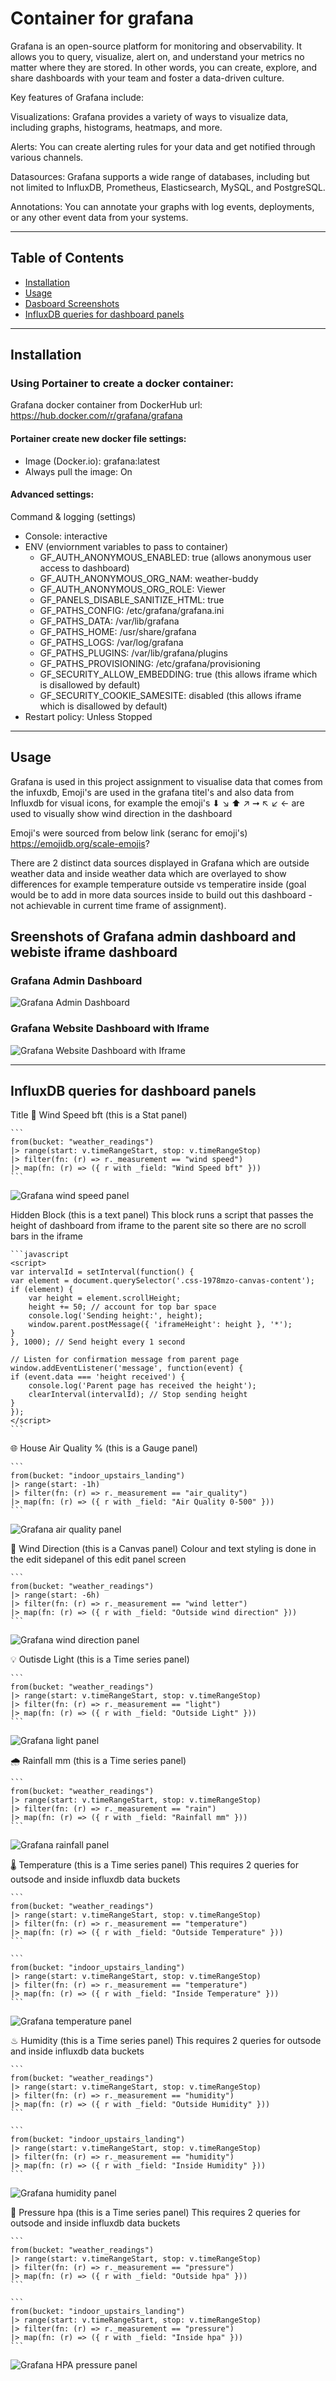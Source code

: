 # Container for grafana

Grafana is an open-source platform for monitoring and observability. It allows you to query, visualize, alert on, and understand your metrics no matter where they are stored. In other words, you can create, explore, and share dashboards with your team and foster a data-driven culture.

Key features of Grafana include:

Visualizations: Grafana provides a variety of ways to visualize data, including graphs, histograms, heatmaps, and more.

Alerts: You can create alerting rules for your data and get notified through various channels.

Datasources: Grafana supports a wide range of databases, including but not limited to InfluxDB, Prometheus, Elasticsearch, MySQL, and PostgreSQL.

Annotations: You can annotate your graphs with log events, deployments, or any other event data from your systems.

---

## Table of Contents

- [Installation](#installation)
- [Usage](#usage)
- [Dasboard Screenshots](#Sreenshots-of-Grafana-admin-dashboard-and-webiste-iframe-dashboard)
- [InfluxDB queries for dashboard panels](#InfluxDB-queries-for-dashboard-panels)

---

## Installation

### Using Portainer to create a docker container:
Grafana docker container from DockerHub url: https://hub.docker.com/r/grafana/grafana

#### Portainer create new docker file settings:

- Image (Docker.io): grafana:latest
- Always pull the image: On

#### Advanced settings:

Command & logging (settings)
- Console: interactive
- ENV (enviornment variables to pass to container)
    - GF_AUTH_ANONYMOUS_ENABLED: true (allows anonymous user access to dashboard)
    - GF_AUTH_ANONYMOUS_ORG_NAM: weather-buddy
    - GF_AUTH_ANONYMOUS_ORG_ROLE: Viewer
    - GF_PANELS_DISABLE_SANITIZE_HTML: true
    - GF_PATHS_CONFIG: /etc/grafana/grafana.ini
    - GF_PATHS_DATA: /var/lib/grafana   
    - GF_PATHS_HOME: /usr/share/grafana
    - GF_PATHS_LOGS: /var/log/grafana
    - GF_PATHS_PLUGINS: /var/lib/grafana/plugins
    - GF_PATHS_PROVISIONING: /etc/grafana/provisioning
    - GF_SECURITY_ALLOW_EMBEDDING: true (this allows iframe which is disallowed by default)
    - GF_SECURITY_COOKIE_SAMESITE: disabled (this allows iframe which is disallowed by default)
- Restart policy: Unless Stopped

---

## Usage

Grafana is used in this project assignment to visualise data that comes from the infuxdb, Emoji's are used in the grafana titel's and also data from Influxdb for visual icons, for example the emoji's ⬇ ↘ ⬆ ↗ ➞ ↖ ↙ ← are used to visually show wind direction in the dashboard

Emoji's were sourced from below link (seranc for emoji's) 
https://emojidb.org/scale-emojis?

There are 2 distinct data sources displayed in Grafana which are outside weather data and inside weather data which are overlayed to show differences for example temperature outside vs temperatire inside (goal would be to add in more data sources inside to build out this dashboard - not achievable in current time frame of assignment).

## Sreenshots of Grafana admin dashboard and webiste iframe dashboard

### Grafana Admin Dashboard
![Grafana Admin Dashboard](../image-assets/readme-images/grafana-main-admin-dashboard.png)

### Grafana Website Dashboard with Iframe
![Grafana Website Dashboard with Iframe](../image-assets/readme-images/grafana-local-site-dashboard.png)

---

## InfluxDB queries for dashboard panels

Title 💨 Wind Speed bft (this is a Stat panel)

    ```
    from(bucket: "weather_readings")
    |> range(start: v.timeRangeStart, stop: v.timeRangeStop)
    |> filter(fn: (r) => r._measurement == "wind speed")
    |> map(fn: (r) => ({ r with _field: "Wind Speed bft" }))
    ```

![Grafana wind speed panel](../image-assets/readme-images/wind-speed.png)

Hidden Block (this is a text panel)
This block runs a script that passes the height of dashboard from iframe to the parent site so there are no scroll bars in the iframe

    ```javascript
    <script>
    var intervalId = setInterval(function() {
    var element = document.querySelector('.css-1978mzo-canvas-content');
    if (element) {
        var height = element.scrollHeight;
        height += 50; // account for top bar space
        console.log('Sending height:', height);
        window.parent.postMessage({ 'iframeHeight': height }, '*');
    }
    }, 1000); // Send height every 1 second

    // Listen for confirmation message from parent page
    window.addEventListener('message', function(event) {
    if (event.data === 'height received') {
        console.log('Parent page has received the height');
        clearInterval(intervalId); // Stop sending height
    }
    });
    </script>
    ```

🌐 House Air Quality % (this is a Gauge panel)

    ```
    from(bucket: "indoor_upstairs_landing")
    |> range(start: -1h)
    |> filter(fn: (r) => r._measurement == "air_quality")
    |> map(fn: (r) => ({ r with _field: "Air Quality 0-500" }))
    ```
![Grafana air quality panel](../image-assets/readme-images/air-quality.png)

🚩 Wind Direction (this is a Canvas panel)
Colour and text styling is done in the edit sidepanel of this edit panel screen

    ```
    from(bucket: "weather_readings")
    |> range(start: -6h)
    |> filter(fn: (r) => r._measurement == "wind letter")
    |> map(fn: (r) => ({ r with _field: "Outside wind direction" }))
    ```

![Grafana wind direction panel](../image-assets/readme-images/wind-direction.png)

💡 Outisde Light (this is a Time series panel)

    ```
    from(bucket: "weather_readings")
    |> range(start: v.timeRangeStart, stop: v.timeRangeStop)
    |> filter(fn: (r) => r._measurement == "light")
    |> map(fn: (r) => ({ r with _field: "Outside Light" }))
    ```

![Grafana light panel](../image-assets/readme-images/outside-light.png)

🌧️ Rainfall mm (this is a Time series panel)

    ```
    from(bucket: "weather_readings")
    |> range(start: v.timeRangeStart, stop: v.timeRangeStop)
    |> filter(fn: (r) => r._measurement == "rain")
    |> map(fn: (r) => ({ r with _field: "Rainfall mm" }))
    ```

![Grafana rainfall panel](../image-assets/readme-images/rainfall.png)

🌡 Temperature (this is a Time series panel)
This requires 2 queries for outsode and inside influxdb data buckets

    ```
    from(bucket: "weather_readings")
    |> range(start: v.timeRangeStart, stop: v.timeRangeStop)
    |> filter(fn: (r) => r._measurement == "temperature")
    |> map(fn: (r) => ({ r with _field: "Outside Temperature" }))
    ```

    ```
    from(bucket: "indoor_upstairs_landing")
    |> range(start: v.timeRangeStart, stop: v.timeRangeStop)
    |> filter(fn: (r) => r._measurement == "temperature")
    |> map(fn: (r) => ({ r with _field: "Inside Temperature" }))
    ```

![Grafana temperature panel](../image-assets/readme-images/temperature.png)

♨ Humidity (this is a Time series panel)
This requires 2 queries for outsode and inside influxdb data buckets

    ```
    from(bucket: "weather_readings")
    |> range(start: v.timeRangeStart, stop: v.timeRangeStop)
    |> filter(fn: (r) => r._measurement == "humidity")
    |> map(fn: (r) => ({ r with _field: "Outside Humidity" }))
    ```

    ```
    from(bucket: "indoor_upstairs_landing")
    |> range(start: v.timeRangeStart, stop: v.timeRangeStop)
    |> filter(fn: (r) => r._measurement == "humidity")
    |> map(fn: (r) => ({ r with _field: "Inside Humidity" }))
    ```

![Grafana humidity panel](../image-assets/readme-images/humidity.png)

🧭 Pressure hpa (this is a Time series panel)
This requires 2 queries for outsode and inside influxdb data buckets

    ```
    from(bucket: "weather_readings")
    |> range(start: v.timeRangeStart, stop: v.timeRangeStop)
    |> filter(fn: (r) => r._measurement == "pressure")
    |> map(fn: (r) => ({ r with _field: "Outside hpa" }))
    ```

    ```
    from(bucket: "indoor_upstairs_landing")
    |> range(start: v.timeRangeStart, stop: v.timeRangeStop)
    |> filter(fn: (r) => r._measurement == "pressure")
    |> map(fn: (r) => ({ r with _field: "Inside hpa" }))
    ```
![Grafana HPA pressure panel](../image-assets/readme-images/pressure-hpa.png)